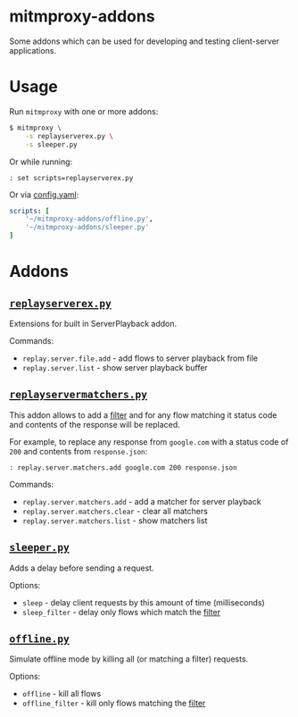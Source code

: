 # mitmproxy-addons

Some addons which can be used for developing and testing client-server applications.

# Usage

Run `mitmproxy` with one or more addons:

```sh
$ mitmproxy \
    -s replayserverex.py \
    -s sleeper.py
```

Or while running:

```
: set scripts=replayserverex.py
```

Or via [config.yaml](https://docs.mitmproxy.org/stable/concepts-options/):

```yaml
scripts: [
    '~/mitmproxy-addons/offline.py',
    '~/mitmproxy-addons/sleeper.py'
]
```

# Addons

## [`replayserverex.py`](./replayserverex.py)

Extensions for built in ServerPlayback addon.

Commands:

* `replay.server.file.add` - add flows to server playback from file
* `replay.server.list` - show server playback buffer

## [`replayservermatchers.py`](./replayservermatchers.py)

This addon allows to add a [filter](https://docs.mitmproxy.org/stable/concepts-filters/) and for any flow matching it status code and contents of the response will be replaced.

For example, to replace any response from `google.com` with a status code of `200` and contents from `response.json`:

```
: replay.server.matchers.add google.com 200 response.json
```

Commands:

* `replay.server.matchers.add` - add a matcher for server playback
* `replay.server.matchers.clear` - clear all matchers
* `replay.server.matchers.list` - show matchers list

## [`sleeper.py`](./sleeper.py)

Adds a delay before sending a request.

Options:

* `sleep` - delay client requests by this amount of time (milliseconds)
* `sleep_filter` - delay only flows which match the [filter](https://docs.mitmproxy.org/stable/concepts-filters/)

## [`offline.py`](./offline.py)

Simulate offline mode by killing all (or matching a filter) requests.

Options:

* `offline` - kill all flows
* `offline_filter` - kill only flows matching the [filter](https://docs.mitmproxy.org/stable/concepts-filters/)
